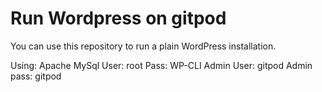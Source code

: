 # Run Wordpress on gitpod

You can use this repository to run a plain WordPress installation.

Using:
Apache
MySql
  User: root
  Pass: <none>
WP-CLI
  Admin User: gitpod
  Admin pass: gitpod
